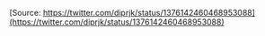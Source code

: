 [Source: https://twitter.com/diprjk/status/1376142460468953088](https://twitter.com/diprjk/status/1376142460468953088)